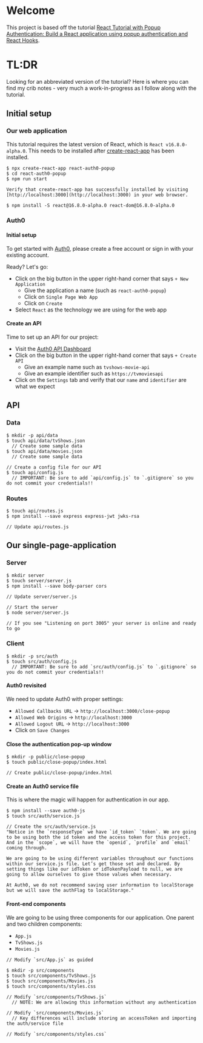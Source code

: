 # Welcome
This project is based off the tutorial [React Tutorial with Popup Authentication: Build a React application using popup authentication and React Hooks](https://auth0.com/blog/build-react-apps-using-react-hooks-and-auth0-auth-popup/).

# TL:DR
Looking for an abbreviated version of the tutorial? Here is where you can find my crib notes - very much a work-in-progress as I follow along with the tutorial.

## Initial setup
### Our web application
This tutorial requires the latest version of React, which is `React v16.8.0-alpha.0`. This needs to be installed after [create-react-app](https://github.com/facebook/create-react-app) has been installed.
```
$ npx create-react-app react-auth0-popup
$ cd react-auth0-popup
$ npm run start

Verify that create-react-app has successfully installed by visiting [http://localhost:3000](http://localhost:3000) in your web browser.

$ npm install -S react@16.8.0-alpha.0 react-dom@16.8.0-alpha.0
```

### Auth0

#### Initial setup
To get started with [Auth0](https://auth0.com), please create a free account or sign in with your existing account.

Ready? Let's go:
+ Click on the big button in the upper right-hand corner that says `+ New Application`
  - Give the application a name (such as `react-auth0-popup`)
  - Click on `Single Page Web App`
  - Click on `Create`
+ Select `React` as the technology we are using for the web app

#### Create an API
Time to set up an API for our project:
+ Visit the [Auth0 API Dashboard](https://manage.auth0.com/#/apis)
+ Click on the big button in the upper right-hand corner that says `+ Create API`
  - Give an example name such as `tvshows-movie-api`
  - Give an example identifier such as `https://tvmoviesapi`
+ Click on the `Settings` tab and verify that our `name` and `identifier` are what we expect

## API
### Data
```
$ mkdir -p api/data
$ touch api/data/tvShows.json
  // Create some sample data
$ touch api/data/movies.json
  // Create some sample data

// Create a config file for our API
$ touch api/config.js
  // IMPORTANT: Be sure to add `api/config.js` to `.gitignore` so you do not commit your credentials!!
```
### Routes
```
$ touch api/routes.js
$ npm install --save express express-jwt jwks-rsa

// Update api/routes.js
```

## Our single-page-application
### Server
```
$ mkdir server
$ touch server/server.js
$ npm install --save body-parser cors

// Update server/server.js

// Start the server
$ node server/server.js

// If you see "Listening on port 3005" your server is online and ready to go
```

### Client
```
$ mkdir -p src/auth
$ touch src/auth/config.js
  // IMPORTANT: Be sure to add `src/auth/config.js` to `.gitignore` so you do not commit your credentials!!
```
#### Auth0 revisited
We need to update Auth0 with proper settings:
+ `Allowed Callbacks URL` -> `http://localhost:3000/close-popup`
+ `Allowed Web Origins` -> `http://localhost:3000`
+ `Allowed Logout URL` -> `http://localhost:3000`
+ Click on `Save Changes`

#### Close the authentication pop-up window
```
$ mkdir -p public/close-popup
$ touch public/close-popup/index.html

// Create public/close-popup/index.html
```

#### Create an Auth0 service file
This is where the magic will happen for authentication in our app.
```
$ npm install --save auth0-js
$ touch src/auth/service.js

// Create the src/auth/service.js
"Notice in the `responseType` we have `id_token` `token`. We are going to be using both the id token and the access token for this project. And in the `scope`, we will have the `openid`, `profile` and `email` coming through.

We are going to be using different variables throughout our functions within our service.js file. Let’s get those set and declared. By setting things like our idToken or idTokenPayload to null, we are going to allow ourselves to give those values when necessary.

At Auth0, we do not recommend saving user information to localStorage but we will save the authFlag to localStorage."
```

#### Front-end components
We are going to be using three components for our application. One parent and two children components:
+ `App.js`
+ `TvShows.js`
+ `Movies.js`

```
// Modify `src/App.js` as guided

$ mkdir -p src/components
$ touch src/components/TvShows.js
$ touch src/components/Movies.js
$ touch src/components/styles.css

// Modify `src/components/TvShows.js`
  // NOTE: We are allowing this information without any authentication

// Modify `src/components/Movies.js`
  // Key differences will include storing an accessToken and importing the auth/service file

// Modify `src/components/styles.css`
```